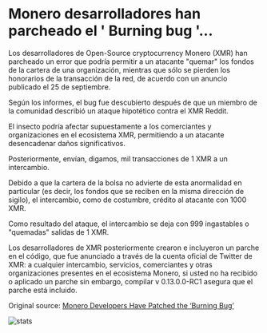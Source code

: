 # Monero desarrolladores han parcheado el ' Burning bug '...

Los desarrolladores de Open-Source cryptocurrency Monero (XMR) han parcheado un error que podría permitir a un atacante "quemar" los fondos de la cartera de una organización, mientras que sólo se pierden los honorarios de la transacción de la red, de acuerdo con un anuncio publicado el 25 de septiembre.

Según los informes, el bug fue descubierto después de que un miembro de la comunidad describió un ataque hipotético contra el XMR Reddit.

El insecto podría afectar supuestamente a los comerciantes y organizaciones en el ecosistema XMR, permitiendo a un atacante desencadenar daños significativos.

Posteriormente, envían, digamos, mil transacciones de 1 XMR a un intercambio.

Debido a que la cartera de la bolsa no advierte de esta anormalidad en particular (es decir, los fondos que se reciben en la misma dirección de sigilo), el intercambio, como de costumbre, crédito al atacante con 1000 XMR.

Como resultado del ataque, el intercambio se deja con 999 ingastables o "quemadas" salidas de 1 XMR.

Los desarrolladores de XMR posteriormente crearon e incluyeron un parche en el código, que fue anunciado a través de la cuenta oficial de Twitter de XMR: a cualquier intercambio, servicios, comerciantes y otras organizaciones presentes en el ecosistema Monero, si usted no ha recibido o aplicado un parche sin embargo, compilar v 0.13.0.0-RC1 asegura que el parche está incluido.

Original source: [Monero Developers Have Patched the ‘Burning Bug’](https://cointelegraph.com/news/monero-developers-have-patched-the-burning-bug)

![stats](https://c.statcounter.com/11760860/0/a89fa40b/1/ "stats")